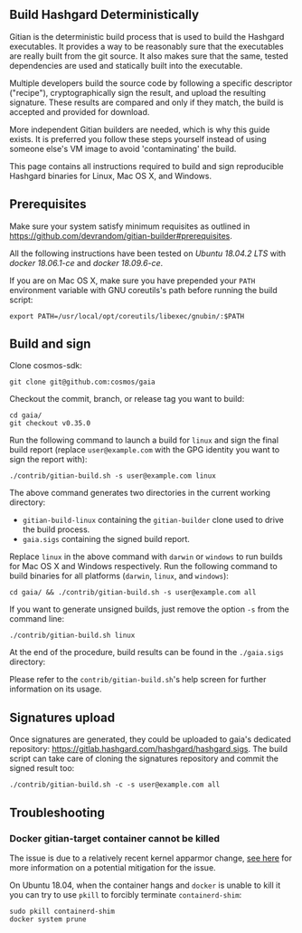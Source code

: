 ## Build Hashgard Deterministically

Gitian is the deterministic build process that is used to build the Hashgard executables. It provides a way to be reasonably sure that the executables are really built from the git source. It also makes sure that the same, tested dependencies are used and statically built into the executable.

Multiple developers build the source code by following a specific descriptor ("recipe"), cryptographically sign the result, and upload the resulting signature. These results are compared and only if they match, the build is accepted and provided for download.

More independent Gitian builders are needed, which is why this guide exists. It is preferred you follow these steps yourself instead of using someone else's VM image to avoid 'contaminating' the build.

This page contains all instructions required to build and sign reproducible Hashgard binaries for Linux, Mac OS X, and Windows.

## Prerequisites

Make sure your system satisfy minimum requisites as outlined in https://github.com/devrandom/gitian-builder#prerequisites.

All the following instructions have been tested on *Ubuntu 18.04.2 LTS* with *docker 18.06.1-ce* and *docker 18.09.6-ce*.

If you are on Mac OS X, make sure you have prepended your `PATH` environment variable with GNU coreutils's path before running the build script:

```
export PATH=/usr/local/opt/coreutils/libexec/gnubin/:$PATH
```

## Build and sign

Clone cosmos-sdk:

```
git clone git@github.com:cosmos/gaia
```

Checkout the commit, branch, or release tag you want to build:

```
cd gaia/
git checkout v0.35.0
```

Run the following command to launch a build for `linux` and sign the final build
report (replace `user@example.com` with the GPG identity you want to sign the report with):

```
./contrib/gitian-build.sh -s user@example.com linux
```

The above command generates two directories in the current working directory:
* `gitian-build-linux` containing the `gitian-builder` clone used to drive the build process.
* `gaia.sigs` containing the signed build report.

Replace `linux` in the above command with `darwin` or `windows` to run builds for Mac OS X and Windows respectively.
Run the following command to build binaries for all platforms (`darwin`, `linux`, and `windows`):

```
cd gaia/ && ./contrib/gitian-build.sh -s user@example.com all
```

If you want to generate unsigned builds, just remove the option `-s` from the command line:

```
./contrib/gitian-build.sh linux
```

At the end of the procedure, build results can be found in the `./gaia.sigs` directory:

Please refer to the `contrib/gitian-build.sh`'s help screen for further information on its usage.

## Signatures upload

Once signatures are generated, they could be uploaded to gaia's dedicated repository: https://gitlab.hashgard.com/hashgard/hashgard.sigs.
The build script can take care of cloning the signatures repository and commit the signed result too:

```
./contrib/gitian-build.sh -c -s user@example.com all
```

## Troubleshooting

### Docker gitian-target container cannot be killed

The issue is due to a relatively recent kernel apparmor change, [see here](https://github.com/moby/moby/issues/36809#issuecomment-379325713) for more information on a potential mitigation for the issue.

On Ubuntu 18.04, when the container hangs and `docker` is unable to kill it you can try to use `pkill` to forcibly terminate `containerd-shim`:

```
sudo pkill containerd-shim
docker system prune
```
